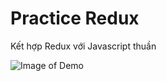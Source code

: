 # Practice Redux

Kết hợp Redux với Javascript thuần

![Image of Demo](https://i.ibb.co/nn6SD2H/redux-demo.png)